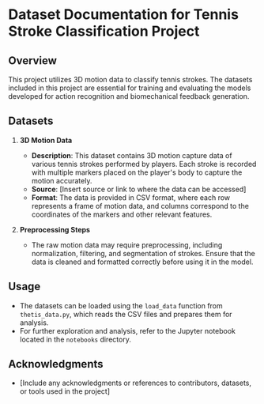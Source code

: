 # Dataset Documentation for Tennis Stroke Classification Project

## Overview
This project utilizes 3D motion data to classify tennis strokes. The datasets included in this project are essential for training and evaluating the models developed for action recognition and biomechanical feedback generation.

## Datasets
1. **3D Motion Data**
   - **Description**: This dataset contains 3D motion capture data of various tennis strokes performed by players. Each stroke is recorded with multiple markers placed on the player's body to capture the motion accurately.
   - **Source**: [Insert source or link to where the data can be accessed]
   - **Format**: The data is provided in CSV format, where each row represents a frame of motion data, and columns correspond to the coordinates of the markers and other relevant features.

2. **Preprocessing Steps**
   - The raw motion data may require preprocessing, including normalization, filtering, and segmentation of strokes. Ensure that the data is cleaned and formatted correctly before using it in the model.

## Usage
- The datasets can be loaded using the `load_data` function from `thetis_data.py`, which reads the CSV files and prepares them for analysis.
- For further exploration and analysis, refer to the Jupyter notebook located in the `notebooks` directory.

## Acknowledgments
- [Include any acknowledgments or references to contributors, datasets, or tools used in the project]